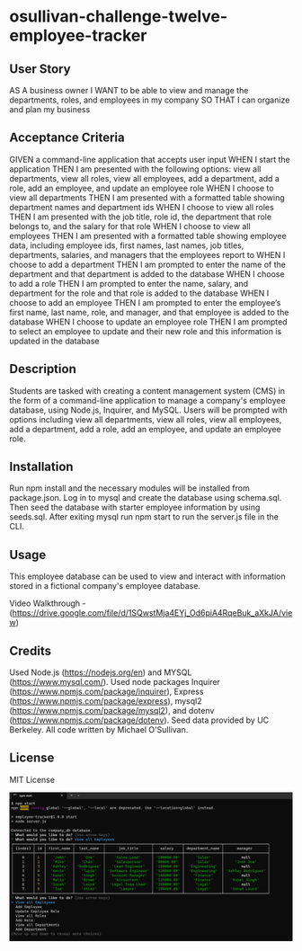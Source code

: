 # osullivan-challenge-twelve-employee-tracker

## User Story
AS A business owner
I WANT to be able to view and manage the departments, roles, and employees in my company
SO THAT I can organize and plan my business

## Acceptance Criteria
GIVEN a command-line application that accepts user input
WHEN I start the application
THEN I am presented with the following options: view all departments, view all roles, view all employees, add a department, add a role, add an employee, and update an employee role
WHEN I choose to view all departments
THEN I am presented with a formatted table showing department names and department ids
WHEN I choose to view all roles
THEN I am presented with the job title, role id, the department that role belongs to, and the salary for that role
WHEN I choose to view all employees
THEN I am presented with a formatted table showing employee data, including employee ids, first names, last names, job titles, departments, salaries, and managers that the employees report to
WHEN I choose to add a department
THEN I am prompted to enter the name of the department and that department is added to the database
WHEN I choose to add a role
THEN I am prompted to enter the name, salary, and department for the role and that role is added to the database
WHEN I choose to add an employee
THEN I am prompted to enter the employee’s first name, last name, role, and manager, and that employee is added to the database
WHEN I choose to update an employee role
THEN I am prompted to select an employee to update and their new role and this information is updated in the database

## Description

Students are tasked with creating a content management system (CMS) in the form of a command-line application to manage a company's employee database, using Node.js, Inquirer, and MySQL. Users will be prompted with options including view all departments, view all roles, view all employees, add a department, add a role, add an employee, and update an employee role.

## Installation

Run npm install and the necessary modules will be installed from package.json. Log in to mysql and create the database using schema.sql. Then seed the database with starter employee information by using seeds.sql. After exiting mysql run npm start to run the server.js file in the CLI.

## Usage

This employee database can be used to view and interact with information stored in a fictional company's employee database.

Video Walkthrough - (https://drive.google.com/file/d/1SQwstMja4EYj_Od6piA4RqeBuk_aXkJA/view)

## Credits

Used Node.js (https://nodejs.org/en) and MYSQL (https://www.mysql.com/). Used node packages Inquirer (https://www.npmjs.com/package/inquirer), Express (https://www.npmjs.com/package/express),  mysql2 (https://www.npmjs.com/package/mysql2), and dotenv (https://www.npmjs.com/package/dotenv). Seed data provided by UC Berkeley. All code written by Michael O'Sullivan.

## License

MIT License

![Model](https://github.com/michaelhallosullivan/osullivan-challenge-twelve-employee-tracker/blob/main/examples/employees-example.jpg)